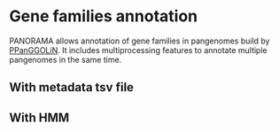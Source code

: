 # Gene families annotation

PANORAMA allows annotation of gene families in pangenomes build by [PPanGGOLiN](https://github.com/labgem/PPanGGOLiN).
It includes multiprocessing features to annotate multiple pangenomes in the same time.

## With metadata tsv file

## With HMM